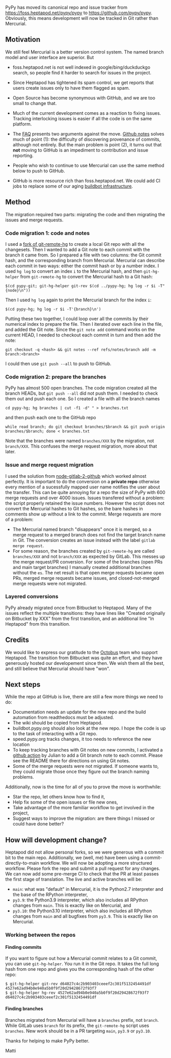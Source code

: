 <!--
.. title: PyPy has moved to Git, GitHub
.. slug: pypy-moved-to-git-github
.. date: 2023-12-29 14:19:55 UTC
.. tags: 
.. category: 
.. link: 
.. description: 
.. type: text
.. author: mattip
-->

PyPy has moved its canonical repo and issue tracker from
<https://foss.heptapod.net/pypy/pypy> to <https://github.com/pypy/pypy>. Obviously,
this means development will now be tracked in Git rather than Mercurial.

## Motivation

We still feel Mercurial is a better version control system. The named branch
model and user interface are superior. But

- foss.heptapod.net is not well indexed in google/bing/duckduckgo
  search, so people find it harder to search for issues in the project.

- Since Heptapod has tightened its spam control, we get reports that
  users create issues only to have them flagged as spam.

- Open Source has become synonymous with GitHub, and we are too small to
  change that.

- Much of the current development comes as a reaction to fixing issues.
  Tracking interlocking issues is easier if all the code is on the same
  platform.

- The [FAQ](https://doc.pypy.org/en/latest/faq.html#why-doesn-t-pypy-use-git-and-move-to-github)
  presents two arguments against the move. [Github notes](https://git-scm.com/docs/git-notes)
  solves much of point (1): the difficulty of discovering provenance of
  commits, although not entirely. But the main problem is point (2), it turns
  out that __not__ moving to GitHub is an impediment to contribution and issue
  reporting.

- People who wish to continue to use Mercurial can use the same method below to
  push to GitHub.

- GitHub is more resource rich than foss.heptapod.net. We could add CI
  jobs to replace some of our aging [buildbot
  infrastructure](https://buildbot.pypy.org).

## Method

The migration required two parts: migrating the code and then migrating the
issues and merge requests.

### Code migration 1: code and notes

I used a [fork of git-remote-hg](https://github.com/mnauw/git-remote-hg) to
create a local Git repo with all the changesets. Then I wanted to add a Git
note to each commit with the branch it came from. So I prepared a file with two
columns: the Git commit hash, and the corresponding branch from Mercurial.
Mercurial can describe each commit in two ways: either the commit hash or by a
number index. I used `hg log` to convert an index `i` to the Mercurial hash,
and then `git-hg-helper` from `git-remote-hg` to convert the Mercurial hash to
a Git hash:
```
$(cd pypy-git; git-hg-helper git-rev $(cd ../pypy-hg; hg log -r $i -T"{node}\n"))
```

Then I used `hg log` again to print the Mercurial branch for the index `i`:
```
$(cd pypy-hg; hg log -r $i -T'{branch}\n')
```

Putting these two together, I could loop over all the commits by their
numerical index to prepare the file. Then I iterated over each line in the
file, and added the Git note. Since the `git note add` command works on the
current HEAD, I needed to checkout each commit in turn and then add the note:
```
git checkout -q <hash> && git notes --ref refs/notes/branch add -m branch:<branch>
```

I could then use `git push --all` to push to GitHub.

### Code migration 2: prepare the branches

PyPy has almost 500 open branches. The code migration created all the branch
HEADs, but `git push --all` did not push them. I needed to check them out and
push each one. So I created a file with all the branch names
```
cd pypy-hg; hg branches | cut -f1 -d" " > branches.txt
```

and then push each one to the GitHub repo

```
while read branch; do git checkout branches/$branch && git push origin branches/$branch; done < branches.txt
```

Note that the branches were named `branches/XXX` by the migration, not `branch/XXX`. This confuses the merge request migration, more about that later.

### Issue and merge request migration

I used the solution from
[node-gitlab-2-github](https://github.com/piceaTech/node-gitlab-2-github) which
worked almost perfectly. It is important to do the conversion on a __private
repo__ otherwise every mention of a sucessfully mapped user name notifies
the user about the transfer. This can be quite annoying for a repo the size of
PyPy with 600 merge requests and over 4000 issues. Issues transfered without a
problem: the script properly retained the issue numbers. However the script
does not convert the Mercurial hashes to Git hashes, so the bare hashes in
comments show up without a link to the commit. Merge requests are more of a problem:

- The Mercurial named branch "disappears" once it is merged, so a merge request
  to a merged branch does not find the target branch name in Git. The
  conversion creates an issue instead with the label `gitlab merge request`.
- For some reason, the branches created by `git-remote-hg` are called
  `branches/XXX` and not `branch/XXX` as expected by GitLab. This messes up the
  merge request/PR conversion. For some of the branches (open PRs and main
  target branches) I manually created additional branches without the `es`. The
  net result is that open merge requests became open PRs, merged merge requests
  became issues, and closed-not-merged merge requests were not migrated.

### Layered conversions
PyPy already migrated once from Bitbucket to Heptapod. Many of the issues
reflect the multiple transitions: they have lines like "Created originally on
Bitbucket by XXX" from the first transition, and an additional line "In
Heptapod" from this transition.

## Credits
We would like to express our gratitude to the [Octobus](https://octobus.net/)
team who support Heptapod. The transition from Bitbucket was quite an effort,
and they have generously hosted our developement since then. We wish them all
the best, and still believe that Mercurial should have "won".

## Next steps

While the repo at GitHub is live, there are still a few more things we need to
do:

- Documentation needs an update for the new repo and the build automation from
  readthedocs must be adjusted.
- The wiki should be copied from Heptapod.
- buildbot.pypy.org should also look at the new repo. I hope the code is up to
  the task of interacting with a Git repo.
- speed.pypy.org tracks changes, it too needs to reference the new location
- To keep tracking branches with Git notes on new commits, I activated a
  [github action](https://github.com/Julian/named-branch-action) by Julian to
  add a Git branch note to each commit. Please see the README there for
  directions on using Git notes.
- Some of the merge requests were not migrated. If someone wants to, they could
  migrate those once they figure out the branch naming problems.

Additionally, now is the time for all of you to prove the move is worthwhile:

- Star the repo, let others know how to find it,
- Help fix some of the open issues or file new ones,
- Take advantage of the more familiar workflow to get involved in the project,
- Suggest ways to improve the migration: are there things I missed or could
  have done better?

## How will development change?
Heptapod did not allow personal forks, so we were generous with a commit bit to
the main repo. Additionally, we (well, me) have been using a
commit-directly-to-main workflow. We will now be adopting a more structured
workflow. Please fork the repo and submit a pull request for any changes. We
can now add some pre-merge CI to check that the PR at least passes the first
stage of translation. The live and active branches will be:

- `main`: what was "default" in Mercurial, it is the Python2.7 interpreter and
  the base of the RPython interpreter,
- `py3.9`: the Python3.9 interpreter, which also includes all RPython changes
  from `main`. This is exactly like on Mercurial, and
- `py3.10`: the Python3.10 interpreter, which also includes all RPython changes
  from `main` and all bugfixes from `py3.9`. This is exactly like on Mercurial.

### Working between the repos

#### Finding commits

If you want to figure out how a Mercurial commit relates to a Git commit, you
can use `git-hg-helper`. You run it in the Git repo. It takes the full long
hash from one repo and gives you the corresponding hash of the other repo:
```
$ git-hg-helper git-rev d64027c4c2b903403ceeef2c301f5132454491df
4527e62ad94b0e940a5b0f9f20d29428672f93f7
$ git-hg-helper hg-rev 4527e62ad94b0e940a5b0f9f20d29428672f93f7
d64027c4c2b903403ceeef2c301f5132454491df
```

#### Finding branches

Branches migrated from Mercurial will have a `branches` prefix, not `branch`.
While GitLab uses `branch` for its prefix, the `git-remote-hg` script uses
`branches`. New work should be in a PR targeting `main`, `py3.9` or `py3.10`.

Thanks for helping to make PyPy better.

Matti
